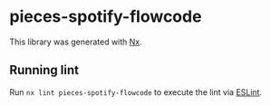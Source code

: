 # pieces-spotify-flowcode

This library was generated with [Nx](https://nx.dev).

## Running lint

Run `nx lint pieces-spotify-flowcode` to execute the lint via [ESLint](https://eslint.org/).
